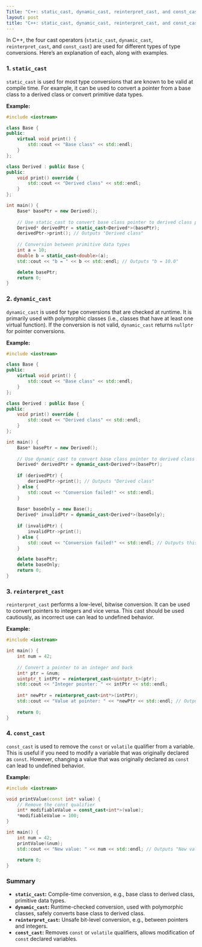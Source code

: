 ```yaml
---
Title: "C++: static_cast, dynamic_cast, reinterpret_cast, and const_cast"
layout: post
title: "C++: static_cast, dynamic_cast, reinterpret_cast, and const_cast"
---
```

In C++, the four cast operators (`static_cast`, `dynamic_cast`, `reinterpret_cast`, and `const_cast`) are used for different types of type conversions. Here’s an explanation of each, along with examples.

### 1. `static_cast`
`static_cast` is used for most type conversions that are known to be valid at compile time. For example, it can be used to convert a pointer from a base class to a derived class or convert primitive data types.

**Example:**
```cpp
#include <iostream>

class Base {
public:
    virtual void print() {
        std::cout << "Base class" << std::endl;
    }
};

class Derived : public Base {
public:
    void print() override {
        std::cout << "Derived class" << std::endl;
    }
};

int main() {
    Base* basePtr = new Derived();
    
    // Use static_cast to convert base class pointer to derived class pointer
    Derived* derivedPtr = static_cast<Derived*>(basePtr);
    derivedPtr->print(); // Outputs "Derived class"
    
    // Conversion between primitive data types
    int a = 10;
    double b = static_cast<double>(a);
    std::cout << "b = " << b << std::endl; // Outputs "b = 10.0"

    delete basePtr;
    return 0;
}
```

### 2. `dynamic_cast`
`dynamic_cast` is used for type conversions that are checked at runtime. It is primarily used with polymorphic classes (i.e., classes that have at least one virtual function). If the conversion is not valid, `dynamic_cast` returns `nullptr` for pointer conversions.

**Example:**
```cpp
#include <iostream>

class Base {
public:
    virtual void print() {
        std::cout << "Base class" << std::endl;
    }
};

class Derived : public Base {
public:
    void print() override {
        std::cout << "Derived class" << std::endl;
    }
};

int main() {
    Base* basePtr = new Derived();
    
    // Use dynamic_cast to convert base class pointer to derived class pointer
    Derived* derivedPtr = dynamic_cast<Derived*>(basePtr);
    
    if (derivedPtr) {
        derivedPtr->print(); // Outputs "Derived class"
    } else {
        std::cout << "Conversion failed!" << std::endl;
    }
    
    Base* baseOnly = new Base();
    Derived* invalidPtr = dynamic_cast<Derived*>(baseOnly);
    
    if (invalidPtr) {
        invalidPtr->print();
    } else {
        std::cout << "Conversion failed!" << std::endl; // Outputs this
    }

    delete basePtr;
    delete baseOnly;
    return 0;
}
```

### 3. `reinterpret_cast`
`reinterpret_cast` performs a low-level, bitwise conversion. It can be used to convert pointers to integers and vice versa. This cast should be used cautiously, as incorrect use can lead to undefined behavior.

**Example:**
```cpp
#include <iostream>

int main() {
    int num = 42;
    
    // Convert a pointer to an integer and back
    int* ptr = &num;
    uintptr_t intPtr = reinterpret_cast<uintptr_t>(ptr);
    std::cout << "Integer pointer: " << intPtr << std::endl;
    
    int* newPtr = reinterpret_cast<int*>(intPtr);
    std::cout << "Value at pointer: " << *newPtr << std::endl; // Outputs "42"
    
    return 0;
}
```

### 4. `const_cast`
`const_cast` is used to remove the `const` or `volatile` qualifier from a variable. This is useful if you need to modify a variable that was originally declared as `const`. However, changing a value that was originally declared as `const` can lead to undefined behavior.

**Example:**
```cpp
#include <iostream>

void printValue(const int* value) {
    // Remove the const qualifier
    int* modifiableValue = const_cast<int*>(value);
    *modifiableValue = 100;
}

int main() {
    int num = 42;
    printValue(&num);
    std::cout << "New value: " << num << std::endl; // Outputs "New value: 100"
    
    return 0;
}
```

### Summary
- **`static_cast`:** Compile-time conversion, e.g., base class to derived class, primitive data types.
- **`dynamic_cast`:** Runtime-checked conversion, used with polymorphic classes, safely converts base class to derived class.
- **`reinterpret_cast`:** Unsafe bit-level conversion, e.g., between pointers and integers.
- **`const_cast`:** Removes `const` or `volatile` qualifiers, allows modification of `const` declared variables.
